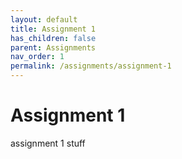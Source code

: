 ```yaml
---
layout: default
title: Assignment 1
has_children: false
parent: Assignments
nav_order: 1
permalink: /assignments/assignment-1
---
```


<h1>Assignment 1</h1>

assignment 1 stuff